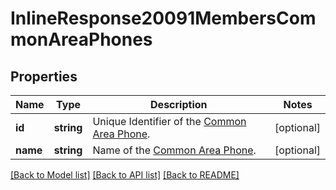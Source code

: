 # InlineResponse20091MembersCommonAreaPhones

## Properties
Name | Type | Description | Notes
------------ | ------------- | ------------- | -------------
**id** | **string** | Unique Identifier of the [Common Area Phone](https://support.zoom.us/hc/en-us/articles/360028516231-Managing-Common-Area-Phones). | [optional] 
**name** | **string** | Name of the [Common Area Phone](https://support.zoom.us/hc/en-us/articles/360028516231-Managing-Common-Area-Phones). | [optional] 

[[Back to Model list]](../README.md#documentation-for-models) [[Back to API list]](../README.md#documentation-for-api-endpoints) [[Back to README]](../README.md)


